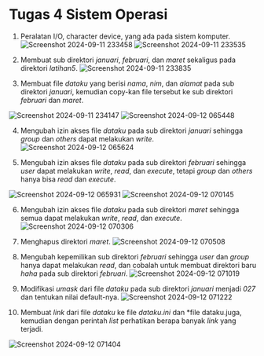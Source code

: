 # Tugas 4 Sistem Operasi

1. Peralatan I/O, character device, yang ada pada sistem komputer.
![Screenshot 2024-09-11 233458](https://github.com/user-attachments/assets/2ad14331-5e24-45ba-a6e8-69196ca5b21d)
![Screenshot 2024-09-11 233535](https://github.com/user-attachments/assets/a4849ccd-c24d-4503-a381-116e53ec7ddc)

2. Membuat sub direktori *januari*, *februari*, dan *maret* sekaligus pada direktori *latihan5*.
![Screenshot 2024-09-11 233835](https://github.com/user-attachments/assets/a1d0f2b2-fcce-4868-be46-a45cfb89f22b)

3. Membuat file *dataku* yang berisi *nama*, *nim*, dan *alamat* pada sub direktori *januari*, kemudian copy-kan file tersebut ke sub direktori *februari* dan *maret*.

![Screenshot 2024-09-11 234147](https://github.com/user-attachments/assets/2639f324-5207-4019-bc83-b4e9535b3dcd)
![Screenshot 2024-09-12 065448](https://github.com/user-attachments/assets/41339bf6-7341-45c2-b792-60ef2ed2d3b0)

4. Mengubah izin akses file *dataku* pada sub direktori *januari* sehingga *group* dan *others* dapat melakukan *write*.
![Screenshot 2024-09-12 065624](https://github.com/user-attachments/assets/46e311af-ba33-4310-8446-f4664755cb66)

5. Mengubah izin akses file *dataku* pada sub direktori *februari* sehingga *user* dapat melakukan *write*, *read*, dan *execute*,
tetapi *group* dan *others* hanya bisa *read* dan *execute*.

![Screenshot 2024-09-12 065931](https://github.com/user-attachments/assets/499efaef-ce5b-43db-b2fd-c7016afe199d)
![Screenshot 2024-09-12 070145](https://github.com/user-attachments/assets/be8d71be-97aa-450c-adce-160258ccac0d)

6. Mengubah izin akses file *dataku* pada sub direktori *maret* sehingga semua dapat melakukan *write*, *read*, dan *execute*.
![Screenshot 2024-09-12 070306](https://github.com/user-attachments/assets/a747b962-1e91-406b-8f1f-6d8219c9e664)

7. Menghapus direktori *maret*.
![Screenshot 2024-09-12 070508](https://github.com/user-attachments/assets/aa313cfe-c8e1-4531-9780-21dde587e3a2)

8. Mengubah kepemilikan sub direktori *februari* sehingga *user* dan *group* hanya dapat melakukan *read*, dan cobalah untuk membuat direktori baru *haha* pada sub direktori *februari*.
![Screenshot 2024-09-12 071019](https://github.com/user-attachments/assets/8814f8f8-e64e-47a7-973c-76103450f8af)

9. Modifikasi *umask* dari file *dataku* pada sub direktori *januari* menjadi *027* dan tentukan nilai default-nya.
![Screenshot 2024-09-12 071222](https://github.com/user-attachments/assets/6f3205ca-c420-42d0-95f4-1e9843c82eb9)

10. Membuat *link* dari file *dataku* ke file *dataku.ini* dan *file dataku.juga, kemudian dengan perintah *list* perhatikan berapa banyak *link* yang terjadi.

![Screenshot 2024-09-12 071404](https://github.com/user-attachments/assets/6915f19e-99f2-4e7b-9899-6d090757868e)
